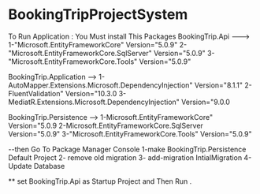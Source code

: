 # BookingTripProjectSystem
 To Run Application :
You Must install This Packages
BookingTrip.Api --->
1-"Microsoft.EntityFrameworkCore" Version="5.0.9"
2-"Microsoft.EntityFrameworkCore.SqlServer" Version="5.0.9"
3-"Microsoft.EntityFrameworkCore.Tools" Version="5.0.9"


BookingTrip.Application -->
1-AutoMapper.Extensions.Microsoft.DependencyInjection" Version="8.1.1"
2-FluentValidation" Version="10.3.0
3-MediatR.Extensions.Microsoft.DependencyInjection" Version="9.0.0

BookingTrip.Persistence -->
1-Microsoft.EntityFrameworkCore" Version="5.0.9
2-Microsoft.EntityFrameworkCore.SqlServer Version="5.0.9"
3-"Microsoft.EntityFrameworkCore.Tools" Version="5.0.9"



--then Go To Package Manager Console 
1-make BookingTrip.Persistence Default Project 
2- remove old migration
3- add-migration IntialMigration
4-Update Database


** set BookingTrip.Api as Startup Project
and Then Run .
